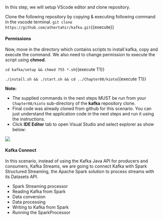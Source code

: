 In this step, we will setup VScode editor and clone repository.

Clone the following repository by copying & executing following command in the vscode terminal.
`git clone https://github.com/athertahir/kafka.git`{{execute}}

#### Permissions
Now, move in the directory which contains scripts to install kafka, copy and execute the command. We also need to change permission to execute the script using **chmod**.

`cd kafka/setup && chmod 755 *.sh`{{execute T1}} 

`./install.sh && ./start.sh && cd ../Chapter08/kioto`{{execute T1}} 

**Note:**
- The supplied commands in the next steps MUST be run from your `Chapter08/kioto` sub-directory of the **kafka** repository clone.
- Final code was already cloned from github for this scenario. You can just understand the application code in the next steps and run it using the instructions.
- Click **IDE Editor** tab to open Visual Studio and select explorer as show below:

![](https://github.com/fenago/katacoda-scenarios/raw/master/apache-kafka/1.JPG)

#### Kafka Connect
In this scenario, instead of using the Kafka Java API for producers and consumers, Kafka Streams, we are going to connect Kafka with Spark Structured Streaming, the Apache Spark solution to process streams with its Datasets API.

- Spark Streaming processor
- Reading Kafka from Spark
- Data conversion
- Data processing
- Writing to Kafka from Spark
- Running the SparkProcessor